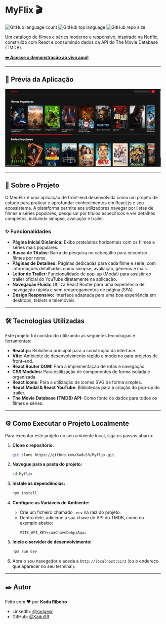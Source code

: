 # MyFlix 🎬

![GitHub language count](https://img.shields.io/github/languages/count/KaduSR/meu-flix?style=for-the-badge)
![GitHub top language](https://img.shields.io/github/languages/top/KaduSR/meu-flix?style=for-the-badge)
![GitHub repo size](https://img.shields.io/github/repo-size/KaduSR/meu-flix?style=for-the-badge)

Um catálogo de filmes e séries moderno e responsivo, inspirado na Netflix, construído com React e consumindo dados da API do The Movie Database (TMDB).

**[➡️ Acesse a demonstração ao vivo aqui!](https://myflix.kadudev.com/)**

---

## 📸 Prévia da Aplicação

![Prévia da tela inicial do MeuFlix](./docs/print.png)

---

## 🚀 Sobre o Projeto

O MeuFlix é uma aplicação de front-end desenvolvida como um projeto de estudo para praticar e aprofundar conhecimentos em React.js e seu ecossistema. A plataforma permite aos utilizadores navegar por listas de filmes e séries populares, pesquisar por títulos específicos e ver detalhes completos, incluindo sinopse, avaliação e trailer.

### ✨ Funcionalidades

-   **Página Inicial Dinâmica:** Exibe prateleiras horizontais com os filmes e séries mais populares.
-   **Busca de Títulos:** Barra de pesquisa no cabeçalho para encontrar filmes por nome.
-   **Páginas de Detalhes:** Páginas dedicadas para cada filme e série, com informações detalhadas como sinopse, avaliação, géneros e mais.
-   **Leitor de Trailer:** Funcionalidade de pop-up (Modal) para assistir ao trailer oficial do YouTube diretamente na aplicação.
-   **Navegação Fluida:** Utiliza React Router para uma experiência de navegação rápida e sem recarregamentos de página (SPA).
-   **Design Responsivo:** Interface adaptada para uma boa experiência em desktops, tablets e telemóveis.

---

## 🛠️ Tecnologias Utilizadas

Este projeto foi construído utilizando as seguintes tecnologias e ferramentas:

-   **React.js:** Biblioteca principal para a construção da interface.
-   **Vite:** Ambiente de desenvolvimento rápido e moderno para projetos de front-end.
-   **React Router DOM:** Para a implementação de rotas e navegação.
-   **CSS Modules:** Para estilização de componentes de forma isolada e organizada.
-   **React Icons:** Para a utilização de ícones SVG de forma simples.
-   **React Modal & React YouTube:** Bibliotecas para a criação do pop-up do trailer.
-   **The Movie Database (TMDB) API:** Como fonte de dados para todos os filmes e séries.

---

## ⚙️ Como Executar o Projeto Localmente

Para executar este projeto no seu ambiente local, siga os passos abaixo:

1.  **Clone o repositório:**
    ```bash
    git clone https://github.com/KaduSR/Myflix.git
    ```

2.  **Navegue para a pasta do projeto:**
    ```bash
    cd Myflix
    ```

3.  **Instale as dependências:**
    ```bash
    npm install
    ```

4.  **Configure as Variáveis de Ambiente:**
    -   Crie um ficheiro chamado `.env` na raiz do projeto.
    -   Dentro dele, adicione a sua chave de API do TMDB, como no exemplo abaixo:
        ```
        VITE_API_KEY=suaChaveDaApiAqui
        ```

5.  **Inicie o servidor de desenvolvimento:**
    ```bash
    npm run dev
    ```

6.  Abra o seu navegador e aceda a `http://localhost:5173` (ou o endereço que aparecer no seu terminal).

---

## ✒️ Autor

Feito com ❤️ por **Kadu Ribeiro**

-   LinkedIn: [@kaduesr](https://www.linkedin.com/in/kaduesr/)
-   GitHub: [@KaduSR](https://github.com/KaduSR)

